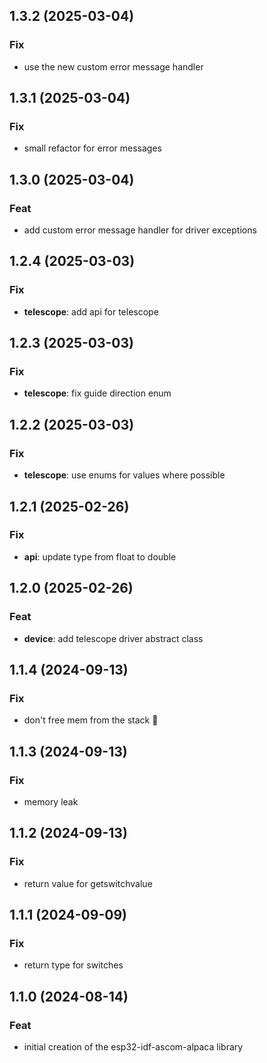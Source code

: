 ## 1.3.2 (2025-03-04)

### Fix

- use the new custom error message handler

## 1.3.1 (2025-03-04)

### Fix

- small refactor for error messages

## 1.3.0 (2025-03-04)

### Feat

- add custom error message handler for driver exceptions

## 1.2.4 (2025-03-03)

### Fix

- **telescope**: add api for telescope

## 1.2.3 (2025-03-03)

### Fix

- **telescope**: fix guide direction enum

## 1.2.2 (2025-03-03)

### Fix

- **telescope**: use enums for values where possible

## 1.2.1 (2025-02-26)

### Fix

- **api**: update type from float to double

## 1.2.0 (2025-02-26)

### Feat

- **device**: add telescope driver abstract class

## 1.1.4 (2024-09-13)

### Fix

- don't free mem from the stack :facepalm:

## 1.1.3 (2024-09-13)

### Fix

- memory leak

## 1.1.2 (2024-09-13)

### Fix

- return value for getswitchvalue

## 1.1.1 (2024-09-09)

### Fix

- return type for switches

## 1.1.0 (2024-08-14)

### Feat

- initial creation of the esp32-idf-ascom-alpaca library
